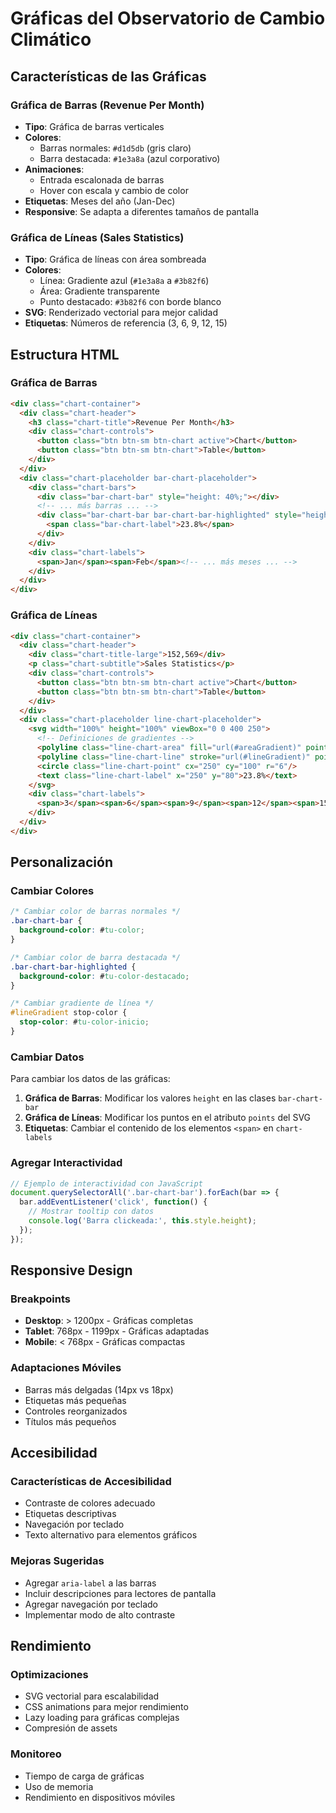 # Gráficas del Observatorio de Cambio Climático

## Características de las Gráficas

### Gráfica de Barras (Revenue Per Month)
- **Tipo**: Gráfica de barras verticales
- **Colores**: 
  - Barras normales: `#d1d5db` (gris claro)
  - Barra destacada: `#1e3a8a` (azul corporativo)
- **Animaciones**: 
  - Entrada escalonada de barras
  - Hover con escala y cambio de color
- **Etiquetas**: Meses del año (Jan-Dec)
- **Responsive**: Se adapta a diferentes tamaños de pantalla

### Gráfica de Líneas (Sales Statistics)
- **Tipo**: Gráfica de líneas con área sombreada
- **Colores**:
  - Línea: Gradiente azul (`#1e3a8a` a `#3b82f6`)
  - Área: Gradiente transparente
  - Punto destacado: `#3b82f6` con borde blanco
- **SVG**: Renderizado vectorial para mejor calidad
- **Etiquetas**: Números de referencia (3, 6, 9, 12, 15)

## Estructura HTML

### Gráfica de Barras
```html
<div class="chart-container">
  <div class="chart-header">
    <h3 class="chart-title">Revenue Per Month</h3>
    <div class="chart-controls">
      <button class="btn btn-sm btn-chart active">Chart</button>
      <button class="btn btn-sm btn-chart">Table</button>
    </div>
  </div>
  <div class="chart-placeholder bar-chart-placeholder">
    <div class="chart-bars">
      <div class="bar-chart-bar" style="height: 40%;"></div>
      <!-- ... más barras ... -->
      <div class="bar-chart-bar bar-chart-bar-highlighted" style="height: 100%;">
        <span class="bar-chart-label">23.8%</span>
      </div>
    </div>
    <div class="chart-labels">
      <span>Jan</span><span>Feb</span><!-- ... más meses ... -->
    </div>
  </div>
</div>
```

### Gráfica de Líneas
```html
<div class="chart-container">
  <div class="chart-header">
    <div class="chart-title-large">152,569</div>
    <p class="chart-subtitle">Sales Statistics</p>
    <div class="chart-controls">
      <button class="btn btn-sm btn-chart active">Chart</button>
      <button class="btn btn-sm btn-chart">Table</button>
    </div>
  </div>
  <div class="chart-placeholder line-chart-placeholder">
    <svg width="100%" height="100%" viewBox="0 0 400 250">
      <!-- Definiciones de gradientes -->
      <polyline class="line-chart-area" fill="url(#areaGradient)" points="..."/>
      <polyline class="line-chart-line" stroke="url(#lineGradient)" points="..."/>
      <circle class="line-chart-point" cx="250" cy="100" r="6"/>
      <text class="line-chart-label" x="250" y="80">23.8%</text>
    </svg>
    <div class="chart-labels">
      <span>3</span><span>6</span><span>9</span><span>12</span><span>15</span>
    </div>
  </div>
</div>
```

## Personalización

### Cambiar Colores
```css
/* Cambiar color de barras normales */
.bar-chart-bar {
  background-color: #tu-color;
}

/* Cambiar color de barra destacada */
.bar-chart-bar-highlighted {
  background-color: #tu-color-destacado;
}

/* Cambiar gradiente de línea */
#lineGradient stop-color {
  stop-color: #tu-color-inicio;
}
```

### Cambiar Datos
Para cambiar los datos de las gráficas:

1. **Gráfica de Barras**: Modificar los valores `height` en las clases `bar-chart-bar`
2. **Gráfica de Líneas**: Modificar los puntos en el atributo `points` del SVG
3. **Etiquetas**: Cambiar el contenido de los elementos `<span>` en `chart-labels`

### Agregar Interactividad
```javascript
// Ejemplo de interactividad con JavaScript
document.querySelectorAll('.bar-chart-bar').forEach(bar => {
  bar.addEventListener('click', function() {
    // Mostrar tooltip con datos
    console.log('Barra clickeada:', this.style.height);
  });
});
```

## Responsive Design

### Breakpoints
- **Desktop**: > 1200px - Gráficas completas
- **Tablet**: 768px - 1199px - Gráficas adaptadas
- **Mobile**: < 768px - Gráficas compactas

### Adaptaciones Móviles
- Barras más delgadas (14px vs 18px)
- Etiquetas más pequeñas
- Controles reorganizados
- Títulos más pequeños

## Accesibilidad

### Características de Accesibilidad
- Contraste de colores adecuado
- Etiquetas descriptivas
- Navegación por teclado
- Texto alternativo para elementos gráficos

### Mejoras Sugeridas
- Agregar `aria-label` a las barras
- Incluir descripciones para lectores de pantalla
- Agregar navegación por teclado
- Implementar modo de alto contraste

## Rendimiento

### Optimizaciones
- SVG vectorial para escalabilidad
- CSS animations para mejor rendimiento
- Lazy loading para gráficas complejas
- Compresión de assets

### Monitoreo
- Tiempo de carga de gráficas
- Uso de memoria
- Rendimiento en dispositivos móviles 